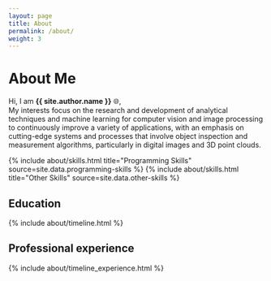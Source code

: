 ```yaml
---
layout: page
title: About
permalink: /about/
weight: 3
---
```


# **About Me**

Hi, I am **{{ site.author.name }}** :globe_with_meridians:,<br>
My interests focus on the research and development of analytical techniques and machine learning for computer vision and image processing to continuously improve a variety of applications, with an emphasis on cutting-edge systems and processes that involve object inspection and measurement algorithms, particularly in digital images and 3D point clouds.

<div class="row">
{% include about/skills.html title="Programming Skills" source=site.data.programming-skills %}
{% include about/skills.html title="Other Skills" source=site.data.other-skills %}
</div>


## **Education**
<div class="row">
{% include about/timeline.html %}
</div>

## **Professional experience**
<div class="row">
{% include about/timeline_experience.html %}
</div>

